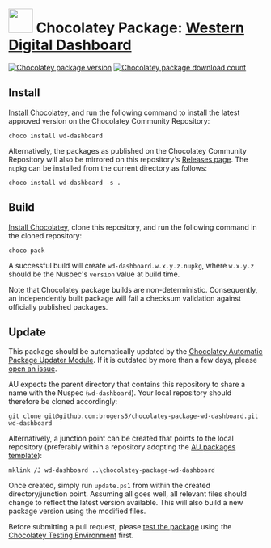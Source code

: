 ﻿# <img src="https://cdn.jsdelivr.net/gh/brogers5/chocolatey-package-wd-dashboard@822fda585aebfa11c51fc1ff3dd6390195f458a5/wd-dashboard.png" width="48" height="48"/> Chocolatey Package: [Western Digital Dashboard](https://community.chocolatey.org/packages/wd-dashboard/)
[![Chocolatey package version](https://img.shields.io/chocolatey/v/wd-dashboard.svg)](https://community.chocolatey.org/packages/wd-dashboard/)
[![Chocolatey package download count](https://img.shields.io/chocolatey/dt/wd-dashboard.svg)](https://community.chocolatey.org/packages/wd-dashboard/)

## Install
[Install Chocolatey](https://chocolatey.org/install), and run the following command to install the latest approved version on the Chocolatey Community Repository:
```shell
choco install wd-dashboard
```

Alternatively, the packages as published on the Chocolatey Community Repository will also be mirrored on this repository's [Releases page](https://github.com/brogers5/chocolatey-package-wd-dashboard/releases). The `nupkg` can be installed from the current directory as follows:

```shell
choco install wd-dashboard -s .
```

## Build
[Install Chocolatey](https://chocolatey.org/install), clone this repository, and run the following command in the cloned repository:
```shell
choco pack
```

A successful build will create `wd-dashboard.w.x.y.z.nupkg`, where `w.x.y.z` should be the Nuspec's `version` value at build time.

Note that Chocolatey package builds are non-deterministic. Consequently, an independently built package will fail a checksum validation against officially published packages.

## Update
This package should be automatically updated by the [Chocolatey Automatic Package Updater Module](https://github.com/majkinetor/au). If it is outdated by more than a few days, please [open an issue](https://github.com/brogers5/chocolatey-package-wd-dashboard/issues).

AU expects the parent directory that contains this repository to share a name with the Nuspec (`wd-dashboard`). Your local repository should therefore be cloned accordingly:
```shell
git clone git@github.com:brogers5/chocolatey-package-wd-dashboard.git wd-dashboard
```

Alternatively, a junction point can be created that points to the local repository (preferably within a repository adopting the [AU packages template](https://github.com/majkinetor/au-packages-template)):
```shell
mklink /J wd-dashboard ..\chocolatey-package-wd-dashboard
```

Once created, simply run `update.ps1` from within the created directory/junction point. Assuming all goes well, all relevant files should change to reflect the latest version available. This will also build a new package version using the modified files.

Before submitting a pull request, please [test the package](https://docs.chocolatey.org/en-us/community-repository/moderation/package-verifier#steps-for-each-package) using the [Chocolatey Testing Environment](https://github.com/chocolatey-community/chocolatey-test-environment) first.
